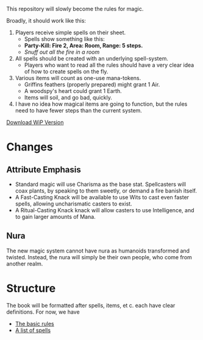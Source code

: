 This repository will slowly become the rules for magic.

Broadly, it should work like this:

1. Players receive simple spells on their sheet.
    * Spells show something like this:
    * **Party-Kill: Fire 2, Area: Room, Range: 5 steps.**
    * *Snuff out all the fire in a room*
2. All spells should be created with an underlying spell-system.
    * Players who want to read all the rules should have a very clear idea of how to create spells on the fly.
3. Various items will count as one-use mana-tokens.
    * Griffins feathers (properly prepared) might grant 1 Air.
    * A woodspy's heart could grant 1 Earth.
    * Items will soil, and go bad, quickly.
4. I have no idea how magical items are going to function, but the rules need to have fewer steps than the current system.

[Download WiP Version][download]

# Changes

## Attribute Emphasis

- Standard magic will use Charisma as the base stat. Spellcasters will coax plants, by speaking to them sweetly, or demand a fire banish itself.
- A Fast-Casting Knack will be available to use Wits to cast even faster spells, allowing uncharismatic casters to exist.
- A Ritual-Casting Knack knack will allow casters to use Intelligence, and to gain larger amounts of Mana.

## Nura

The new magic system cannot have nura as humanoids transformed and twisted.
Instead, the nura will simply be their own people, who come from another realm.

# Structure

The book will be formatted after spells, items, et c. each have clear definitions.
For now, we have

- [The basic rules](rules.md)
- [A list of spells](spell_list.md)

[download]: https://gitlab.com/bindrpg/magic/-/jobs/artifacts/master/raw/magic.pdf?job=compile_pdf

